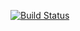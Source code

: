 [![Build Status](https://travis-ci.org/shubich/seawars.svg?branch=master)](https://travis-ci.org/shubich/seawars)
